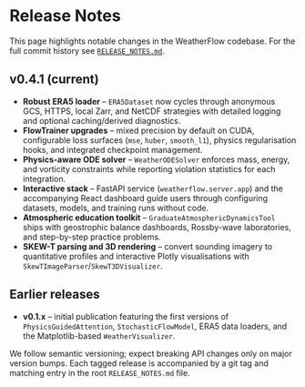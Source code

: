 # Release Notes

This page highlights notable changes in the WeatherFlow codebase. For the full
commit history see [`RELEASE_NOTES.md`](../RELEASE_NOTES.md).

## v0.4.1 (current)

- **Robust ERA5 loader** – `ERA5Dataset` now cycles through anonymous GCS,
  HTTPS, local Zarr, and NetCDF strategies with detailed logging and optional
  caching/derived diagnostics.
- **FlowTrainer upgrades** – mixed precision by default on CUDA, configurable
  loss surfaces (`mse`, `huber`, `smooth_l1`), physics regularisation hooks, and
  integrated checkpoint management.
- **Physics-aware ODE solver** – `WeatherODESolver` enforces mass, energy, and
  vorticity constraints while reporting violation statistics for each
  integration.
- **Interactive stack** – FastAPI service (`weatherflow.server.app`) and the
  accompanying React dashboard guide users through configuring datasets, models,
  and training runs without code.
- **Atmospheric education toolkit** – `GraduateAtmosphericDynamicsTool` ships
  with geostrophic balance dashboards, Rossby-wave laboratories, and step-by-step
  practice problems.
- **SKEW-T parsing and 3D rendering** – convert sounding imagery to quantitative
  profiles and interactive Plotly visualisations with
  `SkewTImageParser`/`SkewT3DVisualizer`.

## Earlier releases

- **v0.1.x** – initial publication featuring the first versions of
  `PhysicsGuidedAttention`, `StochasticFlowModel`, ERA5 data loaders, and the
  Matplotlib-based `WeatherVisualizer`.

We follow semantic versioning; expect breaking API changes only on major version
bumps. Each tagged release is accompanied by a git tag and matching entry in the
root `RELEASE_NOTES.md` file.
